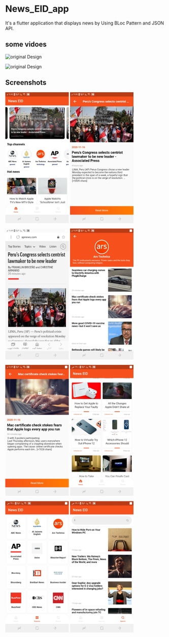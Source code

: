 # News_EID_app

It's a flutter application that displays news by Using BLoc Pattern and JSON API.

## some vidoes
<!-- record_1 -->
![original Design](https://github.com/ahmedeidd/News_EID_app/blob/main/screenshots/record_1.gif "Design")
<!-- record_2 -->
![original Design](https://github.com/ahmedeidd/News_EID_app/blob/main/screenshots/record_2.gif "Design")


## Screenshots

<img src="screenshots/screenshot_1.jpg" width="200">  <img src="screenshots/screenshot_2.jpg" width="200"> 
 
<img src="screenshots/screenshot_3.jpg" width="200">  <img src="screenshots/screenshot_4.jpg" width="200">  

<img src="screenshots/screenshot_5.jpg" width="200">   <img src="screenshots/screenshot_6.jpg" width="200">

<img src="screenshots/screenshot_7.jpg" width="200">   <img src="screenshots/screenshot_8.jpg" width="200">
